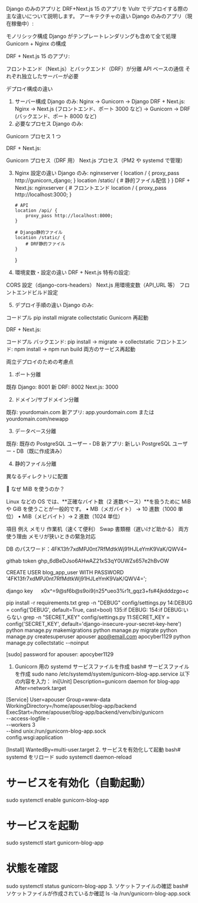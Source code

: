 Django のみのアプリと DRF+Next.js 15 のアプリを Vultr でデプロイする際の主な違いについて説明します。
アーキテクチャの違い
Django のみのアプリ（現在稼働中）:

モノリシック構成
Django がテンプレートレンダリングも含めて全て処理
Gunicorn + Nginx の構成

DRF + Next.js 15 のアプリ:

フロントエンド（Next.js）とバックエンド（DRF）が分離
API ベースの通信
それぞれ独立したサーバーが必要

デプロイ構成の違い

1. サーバー構成
   Django のみ:
   Nginx → Gunicorn → Django
   DRF + Next.js:
   Nginx → Next.js (フロントエンド、ポート 3000 など)
   → Gunicorn → DRF (バックエンド、ポート 8000 など)
2. 必要なプロセス
   Django のみ:

Gunicorn プロセス 1 つ

DRF + Next.js:

Gunicorn プロセス（DRF 用）
Next.js プロセス（PM2 や systemd で管理）

3.  Nginx 設定の違い
    Django のみ:
    nginxserver {
    location / {
    proxy_pass http://gunicorn_django;
    }
    location /static/ { # 静的ファイル配信
    }
    }
    DRF + Next.js:
    nginxserver { # フロントエンド
    location / {
    proxy_pass http://localhost:3000;
    }

        # API
        location /api/ {
            proxy_pass http://localhost:8000;
        }

        # Django静的ファイル
        location /static/ {
            # DRF静的ファイル
        }

    }

4.  環境変数・設定の違い
    DRF + Next.js 特有の設定:

CORS 設定（django-cors-headers）
Next.js 用環境変数（API_URL 等）
フロントエンドビルド設定

5. デプロイ手順の違い
   Django のみ:

コードプル
pip install
migrate
collectstatic
Gunicorn 再起動

DRF + Next.js:

コードプル
バックエンド: pip install → migrate → collectstatic
フロントエンド: npm install → npm run build
両方のサービス再起動

両立デプロイのための考慮点

1. ポート分離

既存 Django: 8001
新 DRF: 8002
Next.js: 3000

2. ドメイン/サブドメイン分離

既存: yourdomain.com
新アプリ: app.yourdomain.com または yourdomain.com/newapp

3. データベース分離

既存: 既存の PostgreSQL ユーザー・DB
新アプリ: 新しい PostgreSQL ユーザー・DB（既に作成済み）

4. 静的ファイル分離

異なるディレクトリに配置

🧠 なぜ MiB を使うのか？

Linux などの OS では、**正確なバイト数（2 進数ベース）**を扱うために MiB や GiB を使うことが一般的です。
• MB（メガバイト） → 10 進数（1000 単位）
• MiB（メビバイト）→ 2 進数（1024 単位）

項目
例え
メモリ
作業机（速くて便利）
Swap
書類棚（遅いけど助かる）
両方使う理由
メモリが狭いときの緊急対応

DB のパスワード：4FK13fr7xdMPJ0nt7RfMdtkWj91HJLeYmK9VaK/QWV4=

githab token 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

CREATE USER blog_app_user WITH PASSWORD '4FK13fr7xdMPJ0nt7RfMdtkWj91HJLeYmK9VaK/QWV4=';

django key 　 x0x^=9@sf6b@s9oi9(n25\*ueo3%r1t_gqz3+fs#4jkdddzgo+c

pip install -r requirements.txt
grep -n "DEBUG" config/settings.py
14:DEBUG = config('DEBUG', default=True, cast=bool)
135:if DEBUG:
154:if DEBUG:いらない
grep -n "SECRET_KEY" config/settings.py
11:SECRET_KEY = config('SECRET_KEY', default='django-insecure-your-secret-key-here')
python manage.py makemigrations
python manage.py migrate
python manage.py createsuperuser
apouser
apo@email.com
apocyber1129
python manage.py collectstatic --noinput

[sudo] password for apouser: apocyber1129

1. Gunicorn 用の systemd サービスファイルを作成
   bash# サービスファイルを作成
   sudo nano /etc/systemd/system/gunicorn-blog-app.service
   以下の内容を入力：
   ini[Unit]
   Description=gunicorn daemon for blog-app
   After=network.target

[Service]
User=apouser
Group=www-data
WorkingDirectory=/home/apouser/blog-app/backend
ExecStart=/home/apouser/blog-app/backend/venv/bin/gunicorn \
 --access-logfile - \
 --workers 3 \
 --bind unix:/run/gunicorn-blog-app.sock \
 config.wsgi:application

[Install]
WantedBy=multi-user.target 2. サービスを有効化して起動
bash# systemd をリロード
sudo systemctl daemon-reload

# サービスを有効化（自動起動）

sudo systemctl enable gunicorn-blog-app

# サービスを起動

sudo systemctl start gunicorn-blog-app

# 状態を確認

sudo systemctl status gunicorn-blog-app 3. ソケットファイルの確認
bash# ソケットファイルが作成されているか確認
ls -la /run/gunicorn-blog-app.sock
